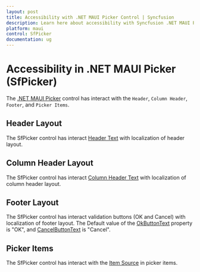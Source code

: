```yaml
---
layout: post
title: Accessibility with .NET MAUI Picker Control | Syncfusion
description: Learn here about accessibility with Syncfusion .NET MAUI Picker (SfPicker) control.
platform: maui
control: SfPicker
documentation: ug
---
```


# Accessibility in .NET MAUI Picker (SfPicker)

The [.NET MAUI Picker](https://www.syncfusion.com/maui-controls/maui-picker) control has interact with the `Header`, `Column Header`, `Footer`, and `Picker Items`.

## Header Layout

The SfPicker control has interact [Header Text](https://help.syncfusion.com/cr/maui/Syncfusion.Maui.Picker.PickerHeaderView.html#Syncfusion_Maui_Picker_PickerHeaderView_Text) with localization of header layout.

## Column Header Layout

The SfPicker control has interact [Column Header Text](https://help.syncfusion.com/cr/maui/Syncfusion.Maui.Picker.PickerColumn.html#Syncfusion_Maui_Picker_PickerColumn_HeaderTextProperty) with localization of column header layout.

## Footer Layout

The SfPicker control has interact validation buttons (OK and Cancel) with localization of footer layout. The Default value of the [OkButtonText](https://help.syncfusion.com/cr/maui/Syncfusion.Maui.Picker.PickerFooterView.html#Syncfusion_Maui_Picker_PickerFooterView_OkButtonText) property is "OK", and [CancelButtonText](https://help.syncfusion.com/cr/maui/Syncfusion.Maui.Picker.PickerFooterView.html#Syncfusion_Maui_Picker_PickerFooterView_CancelButtonText) is "Cancel".

## Picker Items

The SfPicker control has interact with the [Item Source](https://help.syncfusion.com/cr/maui/Syncfusion.Maui.Picker.PickerColumn.html#Syncfusion_Maui_Picker_PickerColumn_ItemsSourceProperty) in picker items.